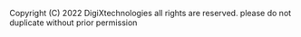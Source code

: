 
Copyright (C) 2022 DigiXtechnologies
all rights are reserved. 
please do not duplicate without prior permission 

